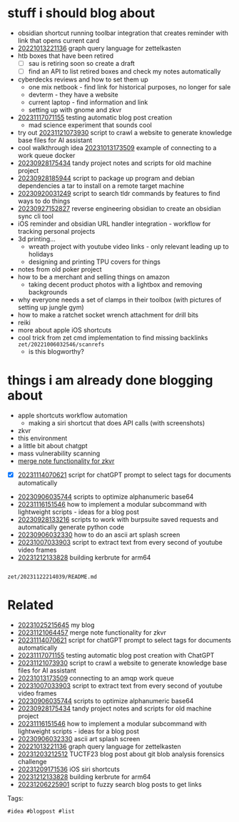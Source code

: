 # stuff i should blog about

- obsidian shortcut running toolbar integration that creates reminder with link that opens current card
- [20221013221136](/zet/20221013221136/README.md) graph query language for zettelkasten
- htb boxes that have been retired
  - [ ] sau is retiring soon so create a draft
  - [ ] find an API to list retired boxes and check my notes automatically
- cyberdecks reviews and how to set them up
  - one mix netbook - find link for historical purposes, no longer for sale
  - devterm - they have a website
  - current laptop - find information and link
  - setting up with gnome and zkvr
- [20231117071155](/zet/20231117071155/README.md) testing automatic blog post creation
  - mad science experiment that sounds cool
- try out [20231121073930](/zet/20231121073930/README.md) script to crawl a website to generate knowledge base files for AI assistant
- cool walkthrough idea [20231013173509](/zet/20231013173509/README.md) example of connecting to a work queue docker
- [20230928175434](/zet/20230928175434/README.md) tandy project notes and scripts for old machine project
- [20230928185944](/zet/20230928185944/README.md) script to package up program and debian dependencies a tar to install on a remote target machine
- [20230920031249](/zet/20230920031249/README.md) script to search tldr commands by features to find ways to do things
- [20230927152827](/zet/20230927152827/README.md) reverse engineering obsidian to create an obsidian sync cli tool
- iOS reminder and obsidian URL handler integration - workflow for tracking personal projects
- 3d printing...
  - wreath project with youtube video links - only relevant leading up to holidays
  - designing and printing TPU covers for things
- notes from old poker project
- how to be a merchant and selling things on amazon
  - taking decent product photos with a lightbox and removing backgrounds
- why everyone needs a set of clamps in their toolbox (with pictures of setting up jungle gym)
- how to make a ratchet socket wrench attachment for drill bits
- reiki
- more about apple iOS shortcuts
- cool trick from zet cmd implementation to find missing backlinks `zet/20221006032546/scanrefs`
  - is this blogworthy?

# things i am already done blogging about
- apple shortcuts workflow automation
  - making a siri shortcut that does API calls (with screenshots)
- zkvr
- this environment
- a little bit about chatgpt
- mass vulnerability scanning
- [merge note functionality for zkvr](/zet/20231121064457/README.md)
- [x] [20231114070621](/zet/20231114070621/README.md) script for chatGPT prompt to select tags for documents automatically
- [20230906035744](/zet/20230906035744/README.md) scripts to optimize alphanumeric base64
- [20231116151546](/zet/20231116151546/README.md) how to implement a modular subcommand with lightweight scripts - ideas for a blog post
- [20230928133216](/zet/20230928133216/README.md) scripts to work with burpsuite saved requests and automatically generate python code
- [20230906032330](/zet/20230906032330/README.md) how to do an ascii art splash screen
- [20231007033903](/zet/20231007033903/README.md) script to extract text from every second of youtube video frames
- [20231212133828](/zet/20231212133828/README.md) building kerbrute for arm64

```
```

` zet/20231122214039/README.md `

# Related

- [20231025215645](/zet/20231025215645/README.md) my blog
- [20231121064457](/zet/20231121064457/README.md) merge note functionality for zkvr
- [20231114070621](/zet/20231114070621/README.md) script for chatGPT prompt to select tags for documents automatically
- [20231117071155](/zet/20231117071155/README.md) testing automatic blog post creation with ChatGPT
- [20231121073930](/zet/20231121073930/README.md) script to crawl a website to generate knowledge base files for AI assistant
- [20231013173509](/zet/20231013173509/README.md) connecting to an amqp work queue
- [20231007033903](/zet/20231007033903/README.md) script to extract text from every second of youtube video frames
- [20230906035744](/zet/20230906035744/README.md) scripts to optimize alphanumeric base64
- [20230928175434](/zet/20230928175434/README.md) tandy project notes and scripts for old machine project
- [20231116151546](/zet/20231116151546/README.md) how to implement a modular subcommand with lightweight scripts - ideas for a blog post
- [20230906032330](/zet/20230906032330/README.md) ascii art splash screen
- [20221013221136](/zet/20221013221136/README.md) graph query language for zettelkasten
- [20231203212512](/zet/20231203212512/README.md) TUCTF23 blog post about git blob analysis forensics challenge
- [20231209171536](/zet/20231209171536/README.md) iOS siri shortcuts
- [20231212133828](/zet/20231212133828/README.md) building kerbrute for arm64
- [20231206225901](/zet/20231206225901/README.md) script to fuzzy search blog posts to get links

Tags:

    #idea #blogpost #list
